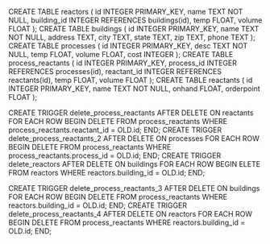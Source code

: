 ﻿CREATE TABLE reactors ( id INTEGER PRIMARY_KEY, name TEXT NOT NULL, building_id INTEGER REFERENCES buildings(id), temp FLOAT, volume FLOAT );
CREATE TABLE buildings ( id INTEGER PRIMARY_KEY, name TEXT NOT NULL, address TEXT, city TEXT, state TEXT, zip TEXT, phone TEXT );
CREATE TABLE processes ( id INTEGER PRIMARY_KEY, desc TEXT NOT NULL, temp FLOAT, volume FLOAT, cost INTEGER );
CREATE TABLE process_reactants ( id INTEGER PRIMARY_KEY, process_id INTEGER REFERENCES processes(id), reactant_id INTEGER REFERENCES reactants(id), temp FLOAT, volume FLOAT );
CREATE TABLE reactants ( id INTEGER PRIMARY_KEY, name TEXT NOT NULL, onhand FLOAT, orderpoint FLOAT );

CREATE TRIGGER delete_process_reactants AFTER DELETE ON reactants FOR EACH ROW BEGIN DELETE FROM process_reactants WHERE process_reactants.reactant_id = OLD.id; END;
CREATE TRIGGER delete_process_reactants_2 AFTER DELETE ON processes FOR EACH ROW BEGIN DELETE FROM process_reactants WHERE process_reactants.process_id = OLD.id; END;
CREATE TRIGGER delete_reactors AFTER DELETE ON buildings FOR EACH ROW BEGIN ELETE FROM reactors WHERE reactors.building_id = OLD.id; END;

CREATE TRIGGER delete_process_reactants_3 AFTER DELETE ON buildings FOR EACH ROW BEGIN DELETE FROM process_reactants WHERE reactors.building_id = OLD.id; END;
CREATE TRIGGER delete_process_reactants_4 AFTER DELETE ON reactors FOR EACH ROW BEGIN DELETE FROM process_reactants WHERE reactors.building_id = OLD.id; END;

